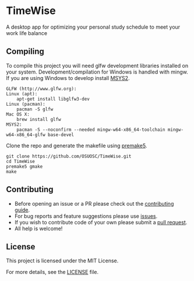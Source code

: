 # TimeWise
A desktop app for optimizing your personal study schedule to meet your work life balance

## Compiling

To compile this project you will need glfw development libraries installed on your system. Development/compilation for Windows is handled with mingw. If you are using Windows to develop install [MSYS2](https://www.msys2.org/).

```
GLFW (http://www.glfw.org):
Linux (apt):
    apt-get install libglfw3-dev
Linux (pacman):
    pacman -S glfw
Mac OS X:
    brew install glfw
MSYS2:
    pacman -S --noconfirm --needed mingw-w64-x86_64-toolchain mingw-w64-x86_64-glfw base-devel
```

Clone the repo and generate the makefile using [premake5](https://premake.github.io/download/).

```
git clone https://github.com/OSUOSC/TimeWise.git
cd TimeWise
premake5 gmake
make
```

## Contributing

- Before opening an issue or a PR please check out the [contributing guide](https://github.com/OSUOSC/TimeWise/blob/main/CONTRIBUTING.md).
- For bug reports and feature suggestions please use [issues](https://github.com/BanceDev/OSUOSC/TimeWise/issues).
- If you wish to contribute code of your own please submit a [pull request](https://github.com/OSUOSC/TimeWise/pulls).
- All help is welcome!

## License

This project is licensed under the MIT License.

For more details, see the [LICENSE](./LICENSE) file.

